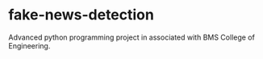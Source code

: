 # fake-news-detection

Advanced python programming project in associated with BMS College of Engineering.
